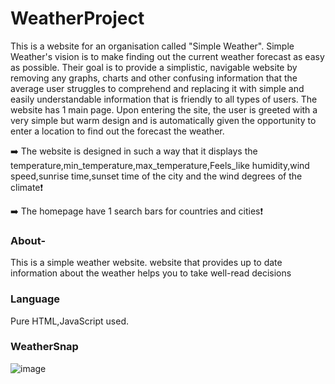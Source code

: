 # WeatherProject
This is a website for an organisation called "Simple Weather". Simple Weather's vision is to make finding out the current weather forecast as easy as possible. Their goal is to provide a simplistic, navigable website by removing any graphs, charts and other confusing information that the average user struggles to comprehend and replacing it with simple and easily understandable information that is friendly to all types of users.
The website has 1 main page. Upon entering the site, the user is greeted with a very simple but warm design and is automatically given the opportunity to enter a location to find out the forecast the weather.

➡️ The website is designed in such a way that it displays the temperature,min_temperature,max_temperature,Feels_like humidity,wind speed,sunrise time,sunset time of the city and the wind degrees of the climate❗


➡️ The homepage have 1 search bars for countries and cities❗
### About-
This is a simple weather website.
website that provides up to date information about the weather helps you to take well-read decisions
### Language
Pure HTML,JavaScript used.

### WeatherSnap
![image](https://github.com/rishav4216/WeatherProject/assets/100671552/31571138-42c9-41c5-ae68-8660942be8c0)





